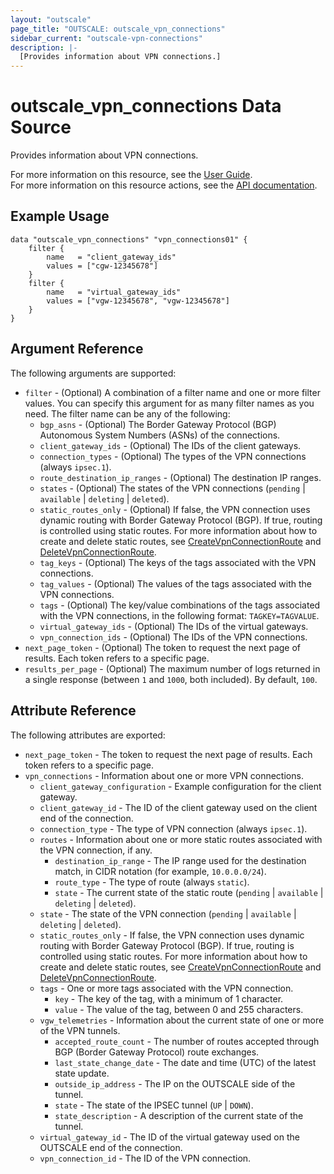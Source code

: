 ```yaml
---
layout: "outscale"
page_title: "OUTSCALE: outscale_vpn_connections"
sidebar_current: "outscale-vpn-connections"
description: |-
  [Provides information about VPN connections.]
---
```


# outscale_vpn_connections Data Source

Provides information about VPN connections.

For more information on this resource, see the [User Guide](https://docs.outscale.com/en/userguide/About-VPN-Connections.html).  
For more information on this resource actions, see the [API documentation](https://docs.outscale.com/api#3ds-outscale-api-vpnconnection).

## Example Usage

```hcl
data "outscale_vpn_connections" "vpn_connections01" {
	filter {
		name   = "client_gateway_ids"
		values = ["cgw-12345678"]
	}
	filter {
		name   = "virtual_gateway_ids"
		values = ["vgw-12345678", "vgw-12345678"]
	}
}
```

## Argument Reference

The following arguments are supported:

* `filter` - (Optional) A combination of a filter name and one or more filter values. You can specify this argument for as many filter names as you need. The filter name can be any of the following:
    * `bgp_asns` - (Optional) The Border Gateway Protocol (BGP) Autonomous System Numbers (ASNs) of the connections.
    * `client_gateway_ids` - (Optional) The IDs of the client gateways.
    * `connection_types` - (Optional) The types of the VPN connections (always `ipsec.1`).
    * `route_destination_ip_ranges` - (Optional) The destination IP ranges.
    * `states` - (Optional) The states of the VPN connections (`pending` \| `available` \| `deleting` \| `deleted`).
    * `static_routes_only` - (Optional) If false, the VPN connection uses dynamic routing with Border Gateway Protocol (BGP). If true, routing is controlled using static routes. For more information about how to create and delete static routes, see [CreateVpnConnectionRoute](https://docs.outscale.com/api#createvpnconnectionroute) and [DeleteVpnConnectionRoute](https://docs.outscale.com/api#deletevpnconnectionroute).
    * `tag_keys` - (Optional) The keys of the tags associated with the VPN connections.
    * `tag_values` - (Optional) The values of the tags associated with the VPN connections.
    * `tags` - (Optional) The key/value combinations of the tags associated with the VPN connections, in the following format: `TAGKEY=TAGVALUE`.
    * `virtual_gateway_ids` - (Optional) The IDs of the virtual gateways.
    * `vpn_connection_ids` - (Optional) The IDs of the VPN connections.
* `next_page_token` - (Optional) The token to request the next page of results. Each token refers to a specific page.
* `results_per_page` - (Optional) The maximum number of logs returned in a single response (between `1` and `1000`, both included). By default, `100`.

## Attribute Reference

The following attributes are exported:

* `next_page_token` - The token to request the next page of results. Each token refers to a specific page.
* `vpn_connections` - Information about one or more VPN connections.
    * `client_gateway_configuration` - Example configuration for the client gateway.
    * `client_gateway_id` - The ID of the client gateway used on the client end of the connection.
    * `connection_type` - The type of VPN connection (always `ipsec.1`).
    * `routes` - Information about one or more static routes associated with the VPN connection, if any.
        * `destination_ip_range` - The IP range used for the destination match, in CIDR notation (for example, `10.0.0.0/24`).
        * `route_type` - The type of route (always `static`).
        * `state` - The current state of the static route (`pending` \| `available` \| `deleting` \| `deleted`).
    * `state` - The state of the VPN connection (`pending` \| `available` \| `deleting` \| `deleted`).
    * `static_routes_only` - If false, the VPN connection uses dynamic routing with Border Gateway Protocol (BGP). If true, routing is controlled using static routes. For more information about how to create and delete static routes, see [CreateVpnConnectionRoute](https://docs.outscale.com/api#createvpnconnectionroute) and [DeleteVpnConnectionRoute](https://docs.outscale.com/api#deletevpnconnectionroute).
    * `tags` - One or more tags associated with the VPN connection.
        * `key` - The key of the tag, with a minimum of 1 character.
        * `value` - The value of the tag, between 0 and 255 characters.
    * `vgw_telemetries` - Information about the current state of one or more of the VPN tunnels.
        * `accepted_route_count` - The number of routes accepted through BGP (Border Gateway Protocol) route exchanges.
        * `last_state_change_date` - The date and time (UTC) of the latest state update.
        * `outside_ip_address` - The IP on the OUTSCALE side of the tunnel.
        * `state` - The state of the IPSEC tunnel (`UP` \| `DOWN`).
        * `state_description` - A description of the current state of the tunnel.
    * `virtual_gateway_id` - The ID of the virtual gateway used on the OUTSCALE end of the connection.
    * `vpn_connection_id` - The ID of the VPN connection.
